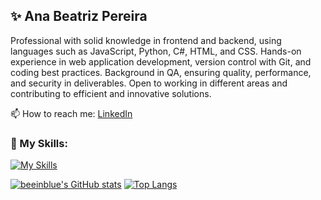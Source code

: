 ## ✨ Ana Beatriz Pereira  
Professional with solid knowledge in frontend and backend, using languages such as JavaScript, Python, C#, HTML, and CSS. Hands-on experience in web application development, version control with Git, and coding best practices. Background in QA, ensuring quality, performance, and security in deliverables. Open to working in different areas and contributing to efficient and innovative solutions.  

📫 How to reach me: [LinkedIn](https://www.linkedin.com/in/anabeatriz-p/)

### 👾 My Skills:
[![My Skills](https://skillicons.dev/icons?i=js,html,css,py,cs,git)](https://skillicons.dev)

[![beeinblue's GitHub stats](https://github-readme-stats.vercel.app/api?username=beeinblue&show_icons=true&theme=radical&hide=issues,contribs)](https://github.com/anuraghazra/github-readme-stats)
[![Top Langs](https://github-readme-stats.vercel.app/api/top-langs/?username=beeinblue&layout=compact&theme=radical)](https://github.com/beeinblue)

